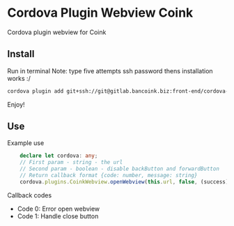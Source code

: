 # Cordova Plugin Webview Coink

Cordova plugin webview for Coink

## Install

Run in terminal
Note: type five attempts ssh password thens installation works :/

```bash
cordova plugin add git+ssh://git@gitlab.bancoink.biz:front-end/cordova-plugin-webview-coink.git --nofetch
```
Enjoy!

## Use

Example use

```ts
    declare let cordova: any;
    // First param - string - the url
    // Second param - boolean - disable backButton and forwardButton
    // Return callback format {code: number, message: string}
    cordova.plugins.CoinkWebview.openWebview(this.url, false, (success) => console.log(JSON.parse(success)), (error) => { console.log(JSON.parse(error))});
```

Callback codes

- Code 0: Error open webview
- Code 1: Handle close button
